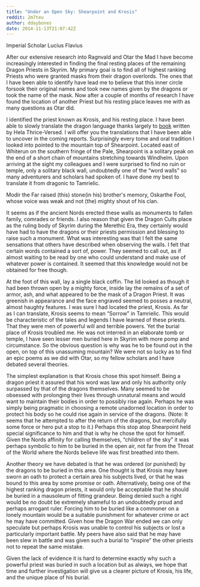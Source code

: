 ```yaml
---
title: "Under an Open Sky: Shearpoint and Krosis"
reddit: 2m7teu
author: ddaybones
date: 2014-11-13T21:07:42Z
---
```


Imperial Scholar Lucius Flavius

After our extensive research into Ragnvald and Otar the Mad I have become increasingly interested in finding the final resting places of the remaining Dragon Priests in Skyrim. My primary goal is to find all of highest ranking Priests who were granted masks from their dragon overlords. The ones that I have been able to identify have lead me to believe that this inner circle forsook their original names and took new names given by the dragons or took the name of the mask. Now after a couple of months of research I have found the location of another Priest but his resting place leaves me with as many questions as Otar did. 

I identified the priest known as Krosis, and his resting place. I have been able to slowly translate the dragon language thanks largely to [book](http://uesp.net/wiki/Skyrim:Dragon_Language:_Myth_no_More) written by Hela Thrice-Versed. I will offer you the translations that I have been able to uncover in the coming reports. Surprisingly every tome and oral tradition I looked into pointed to the mountain top of Shearpoint. Located east of Whiterun on the southern fringe of the Pale, Shearpoint is a solitary peak on the end of a short chain of mountains stretching towards Windhelm. Upon arriving at the sight my colleagues and I were surprised to find no ruin or temple, only a solitary black wall, undoubtedly one of the “word walls” so many adventurers and scholars had spoken of. I have done my best to translate it from dragonic to Tamrielic.

Modir the Far raised (this) stone(in his) brother's memory, Oskarthe Fool, whose voice was weak and not (the) mighty shout of his clan. 

It seems as if the ancient Nords erected these walls as monuments to fallen family, comrades or friends. I also reason that given the Dragon Cults place as the ruling body of Skyrim during the Merethic Era, they certainly would have had to have the dragons or their priests permission and blessing to raise such a monument. What was interesting was that I felt the same sensations that others have described when observing the walls. I felt that certain words contained a sort of, power. They seemed to call out, as if almost waiting to be read by one who could understand and make use of whatever power is contained. It seemed that this knowledge would not be obtained for free though. 

At the foot of this wall, lay a single black coffin. The lid looked as though it had been thrown open by a mighty force, inside lay the remains of a set of armor, ash, and what appeared to be the mask of a Dragon Priest. It was greenish in appearance and the face engraved seemed to posses a neutral, almost haughty features. I was sure I had located the priest, Krosis. As far as I can translate, Krosis seems to mean “Sorrow” in Tamrielic. This would be characteristic of the tales and legends I have learned of these priests. That they were men of powerful will and terrible powers. Yet the burial place of Krosis troubled me. He was not interred in an elaborate tomb or temple, I have seen lesser men buried here in Skyrim with more pomp and circumstance. So the obvious question is why was he to be found out in the open, on top of this unassuming mountain? We were not so lucky as to find an epic poems as we did with Otar, so my fellow scholars and I have debated several theories. 

The simplest explanation is that Krosis chose this spot himself. Being a dragon priest it assured that his word was law and only his authority only surpassed by that of the dragons themselves. Many seemed to be obsessed with prolonging their lives through unnatural means and would want to maintain their bodies in order to possibly rise again. Perhaps he was simply being pragmatic in choosing a remote unadorned location in order to protect his body so he could rise again in service of the dragons. (Note: It seems that he attempted to after the return of the dragons, but mercifully some force or hero put a stop to it.) Perhaps this stop atop Shearpoint held special significance to him and that is why he chose the spot for himself. Given the Nords affinity for calling themselves, “children of the sky” it was perhaps symbolic to him to be buried in the open air, not far from the Throat of the World where the Nords believe life was first breathed into them.

Another theory we have debated is that he was ordered (or punished) by the dragons to be buried in this area. One thought is that Krosis may have sworn an oath to protect a certain area his subjects lived, or that he was bound to this area by some promise or oath. Alternatively, being one of the highest ranking dragon priests, it would only be acceptable that he should be buried in a mausoleum of fitting grandeur. Being denied such a right would be no doubt be extremely shameful to an undoubtedly proud and perhaps arrogant ruler. Forcing him to be buried like a commoner on a lonely mountain would be a suitable punishment for whatever crime or act he may have committed. Given how the Dragon War ended we can only speculate but perhaps Krosis was unable to control his subjects or lost a particularly important battle. My peers have also said that he may have been slew in battle and was given such a burial to “inspire” the other priests not to repeat the same mistake. 

Given the lack of evidence it is hard to determine exactly why such a powerful priest was buried in such a location but as always, we hope that time and further investigation will give us a clearer picture of Krosis, his life, and the unique place of his burial. 
